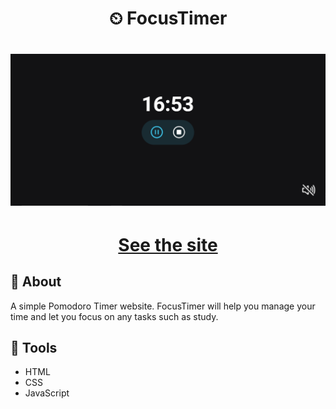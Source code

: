 <h1 align='center'>
⏲ FocusTimer
</h1>

<h1 align='center'>
  <img src="./assets/screenshot.png" />
</h1>
<h1 align='center'><a href="">See the site</a></h1>

## 📕 About

A simple Pomodoro Timer website. FocusTimer will help you manage your time and let you focus on any tasks such as study.


## 🔨 Tools

- HTML
- CSS
- JavaScript
